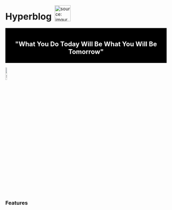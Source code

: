 <div style="display: flex; align-items: center;">
  <h1 style="margin-right: 10px;">Hyperblog</h1>
  <img src="https://i.imgur.com/9HLVd7Z.gif" alt="source: imgur.com" height="50">
</div>


<div style="text-align:center; background-color:black; color:white; padding:10px;font-size: 10px;">
    <h1><strong>"What You Do Today Will Be What You Will Be Tomorrow"</strong></h1>
</div>

<a href="https://imgur.com/YijLU6u"><img src="https://i.imgur.com/YijLU6u.png" title="source: imgur.com" height="10%"/></a>

### Features


